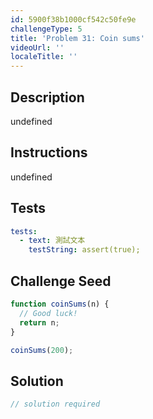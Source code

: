 ```yaml
---
id: 5900f38b1000cf542c50fe9e
challengeType: 5
title: 'Problem 31: Coin sums'
videoUrl: ''
localeTitle: ''
---
```


## Description
undefined

## Instructions
undefined

## Tests
<section id='tests'>

```yml
tests:
  - text: 測試文本
    testString: assert(true);

```

</section>

## Challenge Seed
<section id='challengeSeed'>

<div id='js-seed'>

```js
function coinSums(n) {
  // Good luck!
  return n;
}

coinSums(200);

```

</div>



</section>

## Solution
<section id='solution'>

```js
// solution required
```
</section>
